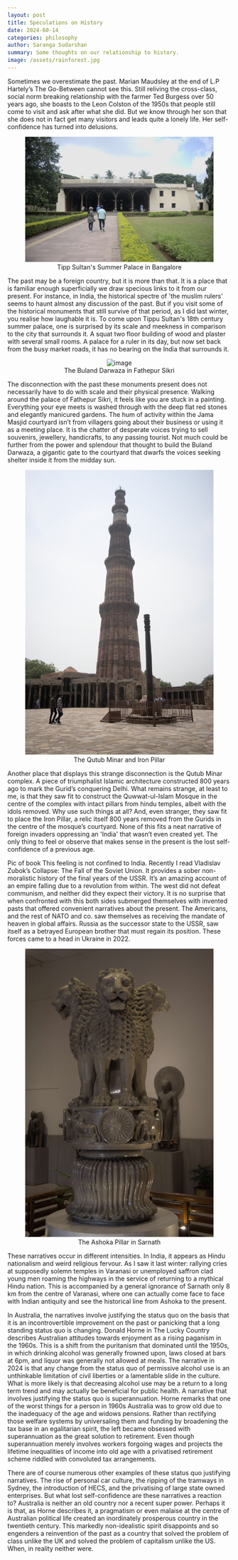 ```yaml
---
layout: post
title: Speculations on History
date: 2024-60-14
categories: philosophy
author: Saranga Sudarshan
summary: Some thoughts on our relationship to history.
image: /assets/rainforest.jpg
---
```

Sometimes we overestimate the past. Marian Maudsley at the end of L.P Hartely’s The Go-Between cannot see this. Still reliving the cross-class, social norm breaking relationship with the farmer Ted Burgess over 50 years ago, she boasts to the Leon Colston of the 1950s that people still come to visit and ask after what she did. But we know through her son that she does not in fact get many visitors and leads quite a lonely life. Her self-confidence has turned into delusions.

<figure style="text-align:center;">
<img src="/assets/tippupalace.jpg" alt="image"/>
<figcaption> Tipp Sultan's Summer Palace in Bangalore
</figcaption>
</figure>

The past may be a foreign country, but it is more than that. It is a place that is familiar enough superficially we draw specious links to it from our present. For instance, in India, the historical spectre of 'the muslim rulers' seems to haunt almost any discussion of the past. But if you visit some of the historical monuments that still survive of that period, as I did last winter, you realise how laughable it is. To come upon Tippu Sultan's 18th century summer palace, one is surprised by its scale and meekness in comparison to the city that surrounds it. A squat two floor building of wood and plaster with several small rooms. A palace for a ruler in its day, but now set back from the busy market roads, it has no bearing on the India that surrounds it. 

<figure style="text-align:center;">
<img src="/assets/bulanddarwaza.jpg" alt="image"/>
<figcaption> The Buland Darwaza in Fathepur Sikri
</figcaption>
</figure>

The disconnection with the past these monuments present does not necessarily have to do with scale and their physical presence. Walking around the palace of Fathepur Sikri, it feels like you are stuck in a painting. Everything your eye meets is washed through with the deep flat red stones and elegantly manicured gardens. The hum of activity within the Jama Masjid courtyard isn’t from villagers going about their business or using it as a meeting place. It is the chatter of desperate voices trying to sell souvenirs, jewellery, handicrafts, to any passing tourist. Not much could be further from the power and splendour that thought to build the Buland Darwaza, a gigantic gate to the courtyard that dwarfs the voices seeking shelter inside it from the midday sun.

<figure style="text-align:center;">
<img src="/assets/qutubminar.jpg" alt="image"/>
<figcaption> The Qutub Minar and Iron Pillar
</figcaption>
</figure>

Another place that displays this strange disconnection is the Qutub Minar complex. A piece of triumphalist Islamic architecture constructed 800 years ago to mark the Gurid’s conquering Delhi. What remains strange, at least to me, is that they saw fit to construct the Quwwat-ul-Islam Mosque in the centre of the complex with intact pillars from hindu temples, albeit with the idols removed. Why use such things at all? And, even stranger, they saw fit to place the Iron Pillar, a relic itself 800 years removed from the Gurids in the centre of the mosque’s courtyard. None of this fits a neat narrative of foreign invaders oppressing an 'India' that wasn’t even created yet. The only thing to feel or observe that makes sense in the present is the lost self-confidence of a previous age.

Pic of book
This feeling is not confined to India. Recently I read Vladislav Zubok’s Collapse: The Fall of the Soviet Union. It provides a sober non-moralistic history of the final years of the USSR. It’s an amazing account of an empire falling due to a revolution from within. The west did not defeat communism, and neither did they expect their victory. It is no surprise that when confronted with this both sides submerged themselves with invented pasts that offered convenient narratives about the present. The Americans, and the rest of NATO and co. saw themselves as receiving the mandate of heaven in global affairs. Russia as the successor state to the USSR, saw itself as a betrayed European brother that must regain its position. These forces came to a head in Ukraine in 2022.

<figure style="text-align:center;">
<img src="/assets/ashokapillar.jpg" alt="image"/>
<figcaption> The Ashoka Pillar in Sarnath
</figcaption>
</figure>

These narratives occur in different intensities. In India, it appears as Hindu nationalism and weird religious fervour. As I saw it last winter: rallying cries at supposedly solemn temples in Varanasi or unemployed saffron clad young men roaming the highways in the service of returning to a mythical Hindu nation. This is accompanied by a general ignorance of Sarnath only 8 km from the centre of Varanasi, where one can actually come face to face with Indian antiquity and see the historical line from Ashoka to the present.

In Australia, the narratives involve justifying the status quo on the basis that it is an incontrovertible improvement on the past or panicking that a long standing status quo is changing. Donald Horne in The Lucky Country describes Australian attitudes towards enjoyment as a rising paganism in the 1960s. This is a shift from the puritanism that dominated until the 1950s, in which drinking alcohol was generally frowned upon, laws closed at bars at 6pm, and liquor was generally not allowed at meals. The narrative in 2024 is that any change from the status quo of permissive alcohol use is an unthinkable limitation of civil liberties or a lamentable slide in the culture. What is more likely is that decreasing alcohol use may be a return to a long term trend and may actually be beneficial for public health. A narrative that involves justifying the status quo is superannuation. Horne remarks that one of the worst things for a person in 1960s Australia was to grow old due to the inadequacy of the age and widows pensions. Rather than rectifying those welfare systems by universaling them and funding by broadening the tax base in an egalitarian spirit, the left became obsessed with superannuation as the great solution to retirement. Even though superannuation merely involves workers forgoing wages and projects the lifetime inequalities of income into old age with a privatised retirement scheme riddled with convoluted tax arrangements.

There are of course numerous other examples of these status quo justifying narratives. The rise of personal car culture, the ripping of the tramways in Sydney, the introduction of HECS, and the privatising of large state owned enterprises. But what lost self-confidence are these narratives a reaction to? Australia is neither an old country nor a recent super power. Perhaps it is that, as Horne describes it, a pragmatism or even malaise at the centre of Australian political life created an inordinately prosperous country in the twentieth century. This markedly non-idealistic spirit disappoints and so engenders a reinvention of the past as a country that solved the problem of class unlike the UK and solved the problem of capitalism unlike the US. When, in reality neither were.